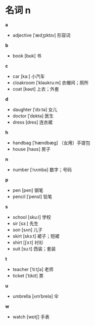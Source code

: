 # 名词 n

**a**

- adjective [ˈædʒɪktɪv] 形容词

**b**

- book [bʊk] 书

**c**

- car [ka:] 小汽车
- cloakroom [ˈkləʊkruːm] 衣帽间；厕所
- coat [kəʊt] 上衣；外套

**d**

- daughter [ˈdɔːtə] 女儿
- doctor [ˈdɒktə] 医生
- dress [dres] 连衣裙

**h**

- handbag [ˈhændbæɡ] （女用）手提包
- house [haʊs] 房子

**n**

- number [ˈnʌmbə] 数字；号码

**p**

- pen [pen] 钢笔
- pencil [ˈpensl] 铅笔

**s**

- school [sku:l] 学校
- sir [sɜː] 先生
- son [sʌn] 儿子
- skirt [skɜːt] 裙子；短裙
- shirt [ʃɜːt] 衬衫
- suit [suːt] 西装；套装

**t**

- teacher [ˈtiːtʃə] 老师
- ticket [ˈtɪkɪt] 票

**u**

- umbrella [ʌmˈbrelə] 伞

**w**

- watch [wɒtʃ] 手表
